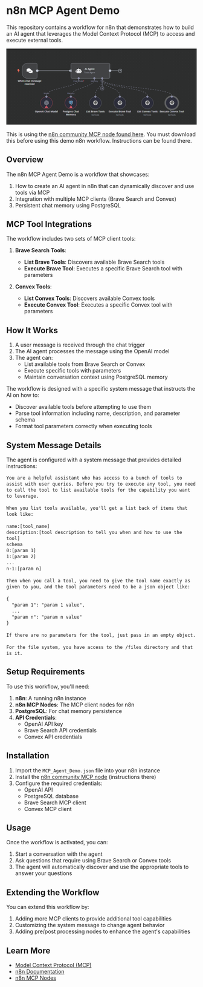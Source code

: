 # n8n MCP Agent Demo

This repository contains a workflow for n8n that demonstrates how to build an AI agent that leverages the Model Context Protocol (MCP) to access and execute external tools.

![n8n MCP Agent Demo Screenshot](screenshot.png)

This is using the [n8n community MCP node found here](https://github.com/nerding-io/n8n-nodes-mcp). You must download this before using this demo n8n workflow. Instructions can be found there.

## Overview

The n8n MCP Agent Demo is a workflow that showcases:

1. How to create an AI agent in n8n that can dynamically discover and use tools via MCP
2. Integration with multiple MCP clients (Brave Search and Convex)
3. Persistent chat memory using PostgreSQL

## MCP Tool Integrations

The workflow includes two sets of MCP client tools:

1. **Brave Search Tools**:
   - **List Brave Tools**: Discovers available Brave Search tools
   - **Execute Brave Tool**: Executes a specific Brave Search tool with parameters

2. **Convex Tools**:
   - **List Convex Tools**: Discovers available Convex tools
   - **Execute Convex Tool**: Executes a specific Convex tool with parameters

## How It Works

1. A user message is received through the chat trigger
2. The AI agent processes the message using the OpenAI model
3. The agent can:
   - List available tools from Brave Search or Convex
   - Execute specific tools with parameters
   - Maintain conversation context using PostgreSQL memory

The workflow is designed with a specific system message that instructs the AI on how to:
- Discover available tools before attempting to use them
- Parse tool information including name, description, and parameter schema
- Format tool parameters correctly when executing tools

## System Message Details

The agent is configured with a system message that provides detailed instructions:

```
You are a helpful assistant who has access to a bunch of tools to assist with user queries. Before you try to execute any tool, you need to call the tool to list available tools for the capability you want to leverage.

When you list tools available, you'll get a list back of items that look like:

name:[tool_name]
description:[tool description to tell you when and how to use the tool]
schema
0:[param 1]
1:[param 2]
...
n-1:[param n]

Then when you call a tool, you need to give the tool name exactly as given to you, and the tool parameters need to be a json object like:

{
  "param 1": "param 1 value",
  ...
  "param n": "param n value"
}

If there are no parameters for the tool, just pass in an empty object.

For the file system, you have access to the /files directory and that is it.
```

## Setup Requirements

To use this workflow, you'll need:

1. **n8n**: A running n8n instance
2. **n8n MCP Nodes**: The MCP client nodes for n8n
3. **PostgreSQL**: For chat memory persistence
4. **API Credentials**:
   - OpenAI API key
   - Brave Search API credentials
   - Convex API credentials

## Installation

1. Import the `MCP_Agent_Demo.json` file into your n8n instance
2. Install the [n8n community MCP node](https://github.com/nerding-io/n8n-nodes-mcp) (instructions there)
2. Configure the required credentials:
   - OpenAI API
   - PostgreSQL database
   - Brave Search MCP client
   - Convex MCP client

## Usage

Once the workflow is activated, you can:

1. Start a conversation with the agent
2. Ask questions that require using Brave Search or Convex tools
3. The agent will automatically discover and use the appropriate tools to answer your questions

## Extending the Workflow

You can extend this workflow by:

1. Adding more MCP clients to provide additional tool capabilities
2. Customizing the system message to change agent behavior
3. Adding pre/post processing nodes to enhance the agent's capabilities

## Learn More

- [Model Context Protocol (MCP)](https://github.com/modelcontextprotocol/mcp)
- [n8n Documentation](https://docs.n8n.io/)
- [n8n MCP Nodes](https://github.com/nerding-io/n8n-nodes-mcp)
